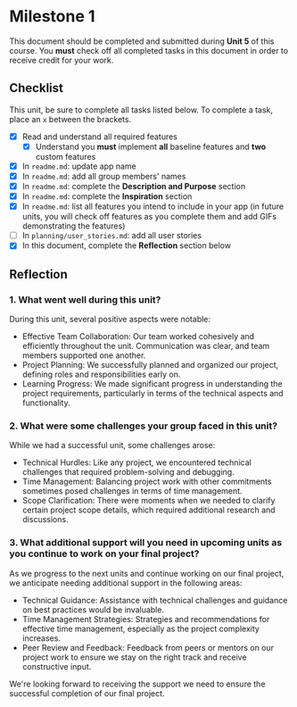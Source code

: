 # Milestone 1

This document should be completed and submitted during **Unit 5** of this course. You **must** check off all completed tasks in this document in order to receive credit for your work.

## Checklist

This unit, be sure to complete all tasks listed below. To complete a task, place an `x` between the brackets.

- [X] Read and understand all required features
  - [X] Understand you **must** implement **all** baseline features and **two** custom features
- [X] In `readme.md`: update app name
- [X] In `readme.md`: add all group members' names
- [X] In `readme.md`: complete the **Description and Purpose** section
- [X] In `readme.md`: complete the **Inspiration** section
- [X] In `readme.md`: list all features you intend to include in your app (in future units, you will check off features as you complete them and add GIFs demonstrating the features)
- [ ] In `planning/user_stories.md`: add all user stories
- [X] In this document, complete the **Reflection** section below

## Reflection

### 1. What went well during this unit?

During this unit, several positive aspects were notable:

- Effective Team Collaboration: Our team worked cohesively and efficiently throughout the unit. Communication was clear, and team members supported one another.
- Project Planning: We successfully planned and organized our project, defining roles and responsibilities early on.
- Learning Progress: We made significant progress in understanding the project requirements, particularly in terms of the technical aspects and functionality.

### 2. What were some challenges your group faced in this unit?

While we had a successful unit, some challenges arose:

- Technical Hurdles: Like any project, we encountered technical challenges that required problem-solving and debugging.
- Time Management: Balancing project work with other commitments sometimes posed challenges in terms of time management.
- Scope Clarification: There were moments when we needed to clarify certain project scope details, which required additional research and discussions.


### 3. What additional support will you need in upcoming units as you continue to work on your final project?

As we progress to the next units and continue working on our final project, we anticipate needing additional support in the following areas:

- Technical Guidance: Assistance with technical challenges and guidance on best practices would be invaluable.
- Time Management Strategies: Strategies and recommendations for effective time management, especially as the project complexity increases.
- Peer Review and Feedback: Feedback from peers or mentors on our project work to ensure we stay on the right track and receive constructive input.
  
We're looking forward to receiving the support we need to ensure the successful completion of our final project.
